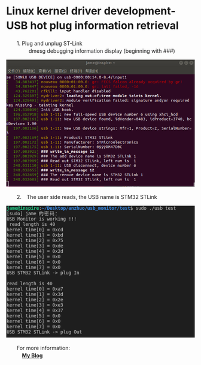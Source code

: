 # Linux kernel driver development-USB hot plug information retrieval　　

　　1. Plug and unplug ST-Link  
　　
     　　dmesg debugging information display (beginning with ###)

![](./img/1.png)

　　2.　The user side reads, the USB name is STM32 STLink  

![](./img/2.png)


　　For more information:  
　　　[**My Blog**](https://blog.csdn.net/qq_37389133/article/details/119417416)
  
  
